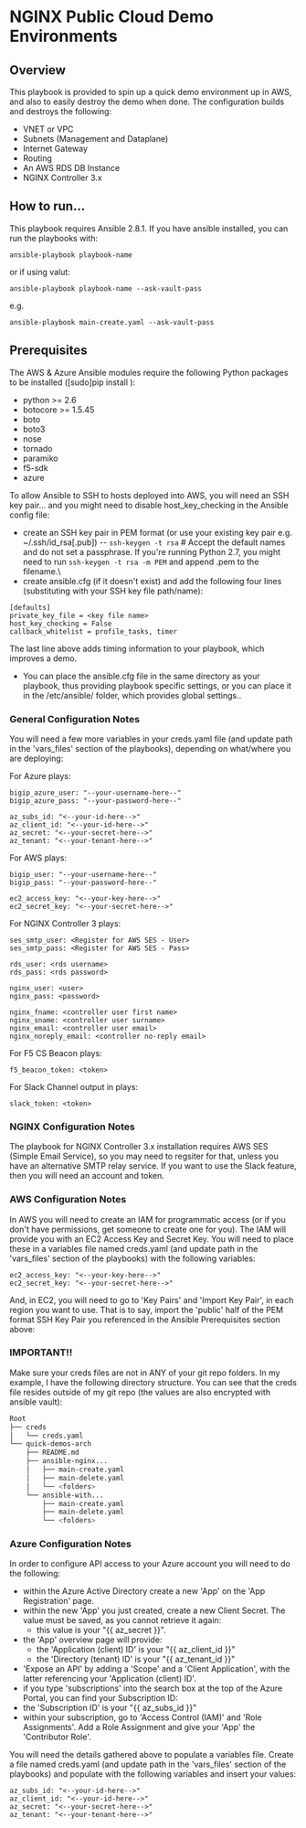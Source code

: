  # NGINX Public Cloud Demo Environments
 
 ## Overview

 This playbook is provided to spin up a quick demo environment up in AWS, and also to easily destroy the demo when done.  The configuration builds and destroys the following:

 - VNET or VPC
 - Subnets (Management and Dataplane)
 - Internet Gateway
 - Routing
 - An AWS RDS DB Instance  
 - NGINX Controller 3.x



## How to run...

This playbook requires Ansible 2.8.1.  If you have ansible installed, you can run the playbooks with: 
 
 ```ansible-playbook playbook-name```

 or if using valut:

  ```ansible-playbook playbook-name --ask-vault-pass```

 e.g. 

```ansible-playbook main-create.yaml --ask-vault-pass```

## Prerequisites


The AWS & Azure Ansible modules require the following Python packages to be installed ([sudo]pip install <package name>):

 - python >= 2.6
 - botocore >= 1.5.45
 - boto
 - boto3
 - nose
 - tornado
 - paramiko
 - f5-sdk
 - azure


To allow Ansible to SSH to hosts deployed into AWS, you will need an SSH key pair... and you might need to disable host_key_checking in the Ansible config file:

 - create an SSH key pair in PEM format (or use your existing key pair e.g. ~/.ssh/id_rsa[.pub])
 -- ```ssh-keygen -t rsa``` # Accept the default names and do not set a passphrase.  If you're running Python 2.7, you might need to run ```ssh-keygen -t rsa -m PEM``` and append .pem to the filename.\
 - create ansible.cfg (if it doesn't exist) and add the following four lines (substituting <key file name> with your SSH key file path/name):

```
[defaults]
private_key_file = <key file name>
host_key_checking = False
callback_whitelist = profile_tasks, timer
```
The last line above adds timing information to your playbook, which improves a demo.

 - You can place the ansible.cfg file in the same directory as your playbook, thus providing playbook specific settings, or you can place it in the /etc/ansible/ folder, which provides global settings..


### General Configuration Notes

You will need a few more variables in your creds.yaml file (and update path in the 'vars_files' section of the playbooks), depending on what/where you are deploying:

For Azure plays:

```
bigip_azure_user: "--your-username-here--"
bigip_azure_pass: "--your-password-here--"

az_subs_id: "<--your-id-here-->"
az_client_id: "<--your-id-here-->"
az_secret: "<--your-secret-here-->"
az_tenant: "<--your-tenant-here-->"
```

For AWS plays:

```
bigip_user: "--your-username-here--"
bigip_pass: "--your-password-here--"

ec2_access_key: "<--your-key-here-->"
ec2_secret_key: "<--your-secret-here-->"
```


For NGINX Controller 3 plays:

```
ses_smtp_user: <Register for AWS SES - User> 
ses_smtp_pass: <Register for AWS SES - Pass>

rds_user: <rds username>
rds_pass: <rds password>

nginx_user: <user>
nginx_pass: <password>

nginx_fname: <controller user first name>
nginx_sname: <controller user surname>
nginx_email: <controller user email>
nginx_noreply_email: <controller no-reply email>

```

For F5 CS Beacon plays:

```
f5_beacon_token: <token>
```

For Slack Channel output in plays:

```
slack_token: <token>
```

### NGINX Configuration Notes

The playbook for NGINX Controller 3.x installation requires AWS SES (Simple Email Service), so you may need to regsiter for that, unless you have an alternative SMTP relay service.  If you want to use the Slack feature, then you will need an account and token.

### AWS Configuration Notes


In AWS you will need to create an IAM for programmatic access (or if you don't have permissions, get someone to create one for you).  The IAM will provide you with an EC2 Access Key and Secret Key.  You will need to place these in a variables file named creds.yaml (and update path in the 'vars_files' section of the playbooks) with the following variables:

```
ec2_access_key: "<--your-key-here-->"
ec2_secret_key: "<--your-secret-here-->"
```

And, in EC2, you will need to go to 'Key Pairs' and 'Import Key Pair', in each region you want to use.  That is to say, import the 'public' half of the PEM format SSH Key Pair you referenced in the Ansible Prerequisites section above:


### IMPORTANT!!  
Make sure your creds files are not in ANY of your git repo folders.
In my example, I have the following directory structure.  You can see that the creds file resides outside of my git repo (the values are also encrypted with ansible vault):

```bash
Root
├── creds
│   └── creds.yaml
└── quick-demos-arch
    ├── README.md
    ├── ansible-nginx...
    │   ├── main-create.yaml
    │   ├── main-delete.yaml
    │   └── <folders>
    └── ansible-with...
        ├── main-create.yaml
        ├── main-delete.yaml
        └── <folders>
```


### Azure Configuration Notes

In order to configure API access to your Azure account you will need to do the following:

 - within the Azure Active Directory create a new 'App' on the 'App Registration' page.
 - within the new 'App' you just created, create a new Client Secret.  The value must be saved, as you cannot retrieve it again:  
   - this value is your "{{ az_secret }}".
 - the 'App' overview page will provide:
   - the 'Application (client) ID' is your "{{ az_client_id }}"
   - the 'Directory (tenant) ID' is your "{{ az_tenant_id }}"
 - 'Expose an API' by adding a 'Scope' and a 'Client Application', with the latter referencing your 'Application (client) ID'.
 - if you type 'subscriptions' into the search box at the top of the Azure Portal, you can find your Subscription ID:
  - the 'Subscription ID' is your "{{ az_subs_id }}"
- within your subscription, go to 'Access Control (IAM)' and 'Role Assignments'.  Add a Role Assignment and give your 'App' the 'Contributor Role'. 

You will need the details gathered above to populate a variables file. Create a file named creds.yaml (and update path in the 'vars_files' section of the playbooks) and populate with the following variables and insert your values:

```
az_subs_id: "<--your-id-here-->"
az_client_id: "<--your-id-here-->"
az_secret: "<--your-secret-here-->"
az_tenant: "<--your-tenant-here-->"
```


